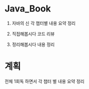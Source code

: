 # Java_Book
1) 자바의 신 각 챕터별 내용 요약 정리

2) 직접해봅시다 코드 리뷰
 
3) 정리해봅시다 내용 정리
 
# 계획

전체 1회독 하면서 각 챕터 별 내용 요약 정리


